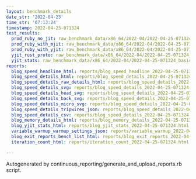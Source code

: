 ```yaml
---
layout: benchmark_details
date_str: '2022-04-25'
time_str: '07:13:24'
timestamp: 2022-04-25-071324
test_results:
  prod_ruby_no_jit: raw_benchmark_data/x86_64/2022-04/2022-04-25-071324_basic_benchmark_prod_ruby_no_jit.json
  prod_ruby_with_mjit: raw_benchmark_data/x86_64/2022-04/2022-04-25-071324_basic_benchmark_prod_ruby_with_mjit.json
  prod_ruby_with_yjit: raw_benchmark_data/x86_64/2022-04/2022-04-25-071324_basic_benchmark_prod_ruby_with_yjit.json
  yjit_rust_proto: raw_benchmark_data/x86_64/2022-04/2022-04-25-071324_basic_benchmark_yjit_rust_proto.json
  yjit_stats: raw_benchmark_data/x86_64/2022-04/2022-04-25-071324_basic_benchmark_yjit_stats.json
reports:
  blog_speed_headline_html: reports/blog_speed_headline_2022-04-25-071324.html
  blog_speed_details_html: reports/blog_speed_details_2022-04-25-071324.html
  blog_speed_details_raw_details_html: reports/blog_speed_details_2022-04-25-071324.raw_details.html
  blog_speed_details_svg: reports/blog_speed_details_2022-04-25-071324.svg
  blog_speed_details_head_svg: reports/blog_speed_details_2022-04-25-071324.head.svg
  blog_speed_details_back_svg: reports/blog_speed_details_2022-04-25-071324.back.svg
  blog_speed_details_micro_svg: reports/blog_speed_details_2022-04-25-071324.micro.svg
  blog_speed_details_tripwires_json: reports/blog_speed_details_2022-04-25-071324.tripwires.json
  blog_speed_details_csv: reports/blog_speed_details_2022-04-25-071324.csv
  blog_memory_details_html: reports/blog_memory_details_2022-04-25-071324.html
  blog_yjit_stats_html: reports/blog_yjit_stats_2022-04-25-071324.html
  variable_warmup_warmup_settings_json: reports/variable_warmup_2022-04-25-071324.warmup_settings.json
  blog_exit_reports_bench_list_html: reports/blog_exit_reports_2022-04-25-071324.bench_list.html
  iteration_count_html: reports/iteration_count_2022-04-25-071324.html

---
```

Autogenerated by continuous_reporting/generate_and_upload_reports.rb script.
